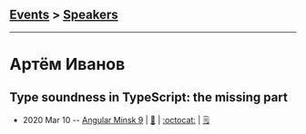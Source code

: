## [Events](../README.md) > [Speakers](../speakers.md)
---

# Артём Иванов

## Type soundness in TypeScript: the missing part
- 2020 Mar 10 -- [Angular Minsk 9](https://www.youtube.com/watch?v=5j2GrY5HBoI)  | [:notebook:](https://slides.com/buggy/deck-26cbbd#/) | [:octocat:](https://github.com/Buggytheclown/my-profile/tree/master/ts-type-soundness) | [:spiral_notepad:](https://habr.com/ru/post/492106/)
